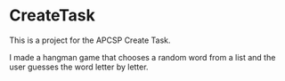 # CreateTask

This is a project for the APCSP Create Task.

I made a hangman game that chooses a random word from a list and the user guesses the word letter by letter.
